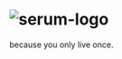 # ![serum-logo](https://raw.githubusercontent.com/laxyapahuja/serum/master/assets/serum-logo-with-text.png)
because you only live once.
